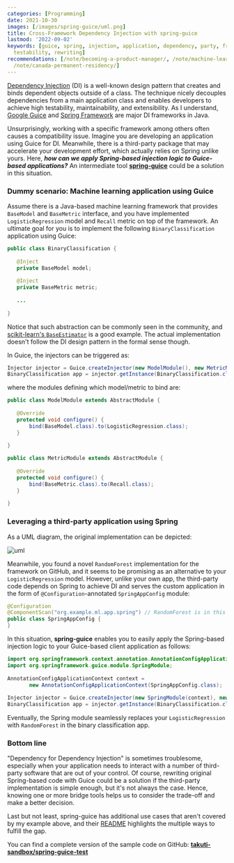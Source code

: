 ```yaml
---
categories: [Programming]
date: 2021-10-30
images: [/images/spring-guice/uml.png]
title: Cross-Framework Dependency Injection with spring-guice
lastmod: '2022-09-02'
keywords: [guice, spring, injection, application, dependency, party, framework, class,
  testability, rewriting]
recommendations: [/note/becoming-a-product-manager/, /note/machine-learning-product/,
  /note/canada-permanent-residency/]
---
```

 
[Dependency Injection](https://en.wikipedia.org/wiki/Dependency_injection) (DI) is a well-known design pattern that creates and binds dependent objects outside of a class. The technique nicely decouples dependencies from a main application class and enables developers to achieve high testability, maintainability, and extensibility. As I understand, [Google Guice](https://github.com/google/guice) and [Spring Framework](https://spring.io/projects/spring-framework) are major DI frameworks in Java.
 
Unsurprisingly, working with a specific framework among others often causes a compatibility issue. Imagine you are developing an application using Guice for DI. Meanwhile, there is a third-party package that may accelerate your development effort, which actually relies on Spring unlike yours. Here, ***how can we apply Spring-based injection logic to Guice-based applications?*** An intermediate tool [**spring-guice**](https://github.com/spring-projects/spring-guice) could be a solution in this situation.
 
### Dummy scenario: Machine learning application using Guice
 
Assume there is a Java-based machine learning framework that provides `BaseModel` and `BaseMetric` interface, and you have implemented `LogisticRegression` model and `Recall` metric on top of the framework. An ultimate goal for you is to implement the following `BinaryClassification` application using Guice:
 
```java
public class BinaryClassification {
 
   @Inject
   private BaseModel model;
 
   @Inject
   private BaseMetric metric;
 
   ...
 
}
```
 
Notice that such abstraction can be commonly seen in the community, and [scikit-learn's `BaseEstimator`](https://github.com/scikit-learn/scikit-learn/blob/2571cb29892f52633cfc2ad326887960ffa375da/sklearn/base.py#L149) is a good example. The actual implementation doesn't follow the DI design pattern in the formal sense though.
 
In Guice, the injectors can be triggered as:
 
```java
Injector injector = Guice.createInjector(new ModelModule(), new MetricModule());
BinaryClassification app = injector.getInstance(BinaryClassification.class);
```
 
where the modules defining which model/metric to bind are:
 
```java
public class ModelModule extends AbstractModule {
  
   @Override
   protected void configure() {
       bind(BaseModel.class).to(LogisticRegression.class);
   }
  
}
```
 
```java
public class MetricModule extends AbstractModule {
  
   @Override
   protected void configure() {
       bind(BaseMetric.class).to(Recall.class);
   }
  
}
```

 ### Leveraging a third-party application using Spring

As a UML diagram, the original implementation can be depicted:
 
![uml](/images/spring-guice/uml.png)
 
Meanwhile, you found a novel `RandomForest` implementation for the framework on GitHub, and it seems to be promising as an alternative to your `LogisticRegression` model. However, unlike your own app, the third-party code depends on Spring to achieve DI and serves the custom application in the form of `@Configuration`-annotated `SpringAppConfig` module:
 
```java
@Configuration
@ComponentScan("org.example.ml.app.spring") // RandomForest is in this path
public class SpringAppConfig {
}
```
 
In this situation, **spring-guice** enables you to easily apply the Spring-based injection logic to your Guice-based client application as follows:
 
```java
import org.springframework.context.annotation.AnnotationConfigApplicationContext;
import org.springframework.guice.module.SpringModule;
 
AnnotationConfigApplicationContext context =
       new AnnotationConfigApplicationContext(SpringAppConfig.class);
 
Injector injector = Guice.createInjector(new SpringModule(context), new MetricModule());
BinaryClassification app = injector.getInstance(BinaryClassification.class);
```
 
Eventually, the Spring module seamlessly replaces your `LogisticRegression` with `RandomForest` in the binary classification app.
 
### Bottom line
 
"Dependency for Dependency Injection" is sometimes troublesome, especially when your application needs to interact with a number of third-party software that are out of your control. Of course, rewriting original Spring-based code with Guice could be a solution if the third-party implementation is simple enough, but it's not always the case. Hence, knowing one or more bridge tools helps us to consider the trade-off and make a better decision.
 
Last but not least, spring-guice has additional use cases that aren't covered by my example above, and their [README](https://github.com/spring-projects/spring-guice/blob/master/README.md) highlights the multiple ways to fulfill the gap.
 
You can find a complete version of the sample code on GitHub: [**takuti-sandbox/spring-guice-test**](https://github.com/takuti-sandbox/spring-guice-test)